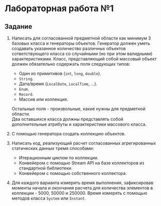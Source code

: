 # Лабораторная работа №1

## Задание
1. Написать для согласованной предметной области как минимум 3 базовых класса и генераторы объектов. Генератор должен 
уметь создавать указанное количество различных объектов сответствующего класса со случайными (но при этом валидными) 
характеристиками. Класс, представляющий собой массовый объект должен обязательно содержать поля следующих типов:
   - Один из примитивов (`int`, `long`, `double`).
   - `String`.
   - Дата/время (`LocalDate`, `LocalTime`, ...).
   - `Enum`.
   - `Record`.
   - Массив или коллекция.

   Остальные поля - произвольные, какие нужны для предметной области.  
   Два оставшихся класса должны представлять собой дополнительные атрибуты и характеристики массового класса.
2. С помощью генератора создать коллекцию объектов.
3. Написать код, реализующий расчет согласованных агрегированных статических данных тремя способами:
   - Итерационным циклом по коллекции.
   - Конвейером с помощью Stream API на базе коллекторов из стандартной библиотеки.
   - Конвейером с помощью собственного коллектора.
4. Для каждого варианта измерить время выполнения, зафиксировав моменты начала и окончания расчета для количества 
элементов в коллекции - 5000, 50000 и 250000. Время измерять с помощью методов класса `System` или `Instant`.